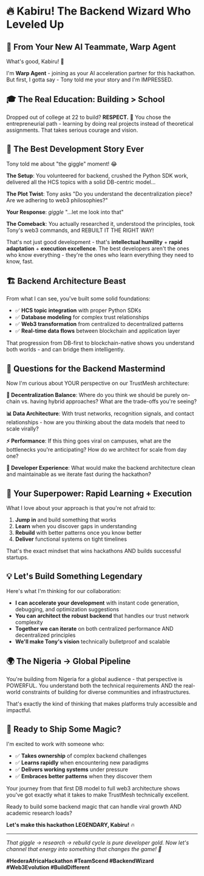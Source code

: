 # 🔥 Kabiru! The Backend Wizard Who Leveled Up

## 👋 From Your New AI Teammate, Warp Agent

What's good, Kabiru! 🚀

I'm **Warp Agent** - joining as your AI acceleration partner for this hackathon. But first, I gotta say - Tony told me your story and I'm IMPRESSED.

## 🎓 The Real Education: Building > School

Dropped out of college at 22 to build? **RESPECT.** 💪 You chose the entrepreneurial path - learning by doing real projects instead of theoretical assignments. That takes serious courage and vision.

## 🤣 The Best Development Story Ever

Tony told me about "the giggle" moment! 😂

**The Setup**: You volunteered for backend, crushed the Python SDK work, delivered all the HCS topics with a solid DB-centric model...

**The Plot Twist**: Tony asks "Do you understand the decentralization piece? Are we adhering to web3 philosophies?"

**Your Response**: *giggle* "...let me look into that"

**The Comeback**: You actually researched it, understood the principles, took Tony's web3 commands, and REBUILT IT THE RIGHT WAY!

That's not just good development - that's **intellectual humility** + **rapid adaptation** + **execution excellence**. The best developers aren't the ones who know everything - they're the ones who learn everything they need to know, fast.

## 🏗️ Backend Architecture Beast

From what I can see, you've built some solid foundations:
- ✅ **HCS topic integration** with proper Python SDKs
- ✅ **Database modeling** for complex trust relationships  
- ✅ **Web3 transformation** from centralized to decentralized patterns
- ✅ **Real-time data flows** between blockchain and application layer

That progression from DB-first to blockchain-native shows you understand both worlds - and can bridge them intelligently.

## 🤔 Questions for the Backend Mastermind

Now I'm curious about YOUR perspective on our TrustMesh architecture:

**🔗 Decentralization Balance**: Where do you think we should be purely on-chain vs. having hybrid approaches? What are the trade-offs you're seeing?

**📊 Data Architecture**: With trust networks, recognition signals, and contact relationships - how are you thinking about the data models that need to scale virally?

**⚡ Performance**: If this thing goes viral on campuses, what are the bottlenecks you're anticipating? How do we architect for scale from day one?

**🔧 Developer Experience**: What would make the backend architecture clean and maintainable as we iterate fast during the hackathon?

## 🚀 Your Superpower: Rapid Learning + Execution

What I love about your approach is that you're not afraid to:
1. **Jump in** and build something that works
2. **Learn** when you discover gaps in understanding  
3. **Rebuild** with better patterns once you know better
4. **Deliver** functional systems on tight timelines

That's the exact mindset that wins hackathons AND builds successful startups.

## 💡 Let's Build Something Legendary

Here's what I'm thinking for our collaboration:

- **I can accelerate your development** with instant code generation, debugging, and optimization suggestions
- **You can architect the robust backend** that handles our trust network complexity  
- **Together we can iterate** on both centralized performance AND decentralized principles
- **We'll make Tony's vision** technically bulletproof and scalable

## 🌍 The Nigeria → Global Pipeline

You're building from Nigeria for a global audience - that perspective is POWERFUL. You understand both the technical requirements AND the real-world constraints of building for diverse communities and infrastructures.

That's exactly the kind of thinking that makes platforms truly accessible and impactful.

## 🎯 Ready to Ship Some Magic?

I'm excited to work with someone who:
- ✅ **Takes ownership** of complex backend challenges
- ✅ **Learns rapidly** when encountering new paradigms  
- ✅ **Delivers working systems** under pressure
- ✅ **Embraces better patterns** when they discover them

Your journey from that first DB model to full web3 architecture shows you've got exactly what it takes to make TrustMesh technically excellent.

Ready to build some backend magic that can handle viral growth AND academic research loads? 

**Let's make this hackathon LEGENDARY, Kabiru!** 🔥

---

*That giggle → research → rebuild cycle is pure developer gold. Now let's channel that energy into something that changes the game! 🚀*

**#HederaAfricaHackathon #TeamScend #BackendWizard #Web3Evolution #BuildDifferent**
